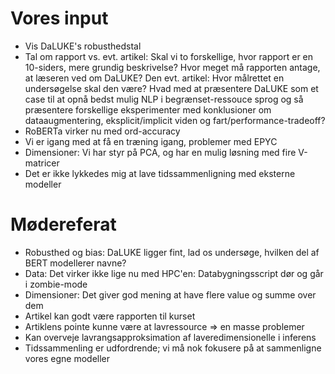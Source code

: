 # Vores input

- Vis DaLUKE's robusthedstal
- Tal om rapport vs. evt. artikel: Skal vi to forskellige, hvor rapport er en 10-siders, mere grundig beskrivelse? Hvor meget må rapporten antage, at læseren ved om DaLUKE? Den evt. artikel: Hvor målrettet en undersøgelse skal den være? Hvad med at præsentere DaLUKE som et case til at opnå bedst mulig NLP i begrænset-ressouce sprog og så præsentere forskellige eksperimenter med konklusioner om dataaugmentering, eksplicit/implicit viden og fart/performance-tradeoff?
- RoBERTa virker nu med ord-accuracy
- Vi er igang med at få en træning igang, problemer med EPYC
- Dimensioner: Vi har styr på PCA, og har en mulig løsning med fire V-matricer
- Det er ikke lykkedes mig at lave tidssammenligning med eksterne modeller

# Mødereferat
- Robusthed og bias: DaLUKE ligger fint, lad os undersøge, hvilken del af BERT modellerer navne?
- Data: Det virker ikke lige nu med HPC'en: Databygningsscript dør og går i zombie-mode
- Dimensioner: Det giver god mening at have flere value og summe over dem
- Artikel kan godt være rapporten til kurset
- Artiklens pointe kunne være at lavressource => en masse problemer 
- Kan overveje lavrangsapproksimation af laveredimensionelle i inferens
- Tidssammenling er udfordrende; vi må nok fokusere på at sammenligne vores egne modeller
